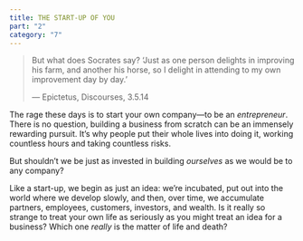 ```yaml
---
title: THE START-UP OF YOU
part: "2"
category: "7"
---
```


> But what does Socrates say? ‘Just as one person delights in improving his farm, and another his horse, so I delight in attending to my own improvement day by day.’
>
> — Epictetus, Discourses, 3.5.14

The rage these days is to start your own company—to be an _entrepreneur_. There is no question, building a business from scratch can be an immensely rewarding pursuit. It’s why people put their whole lives into doing it, working countless hours and taking countless risks.

But shouldn’t we be just as invested in building _ourselves_ as we would be to any company?

Like a start-up, we begin as just an idea: we’re incubated, put out into the world where we develop slowly, and then, over time, we accumulate partners, employees, customers, investors, and wealth. Is it really so strange to treat your own life as seriously as you might treat an idea for a business? Which one _really_ is the matter of life and death?
